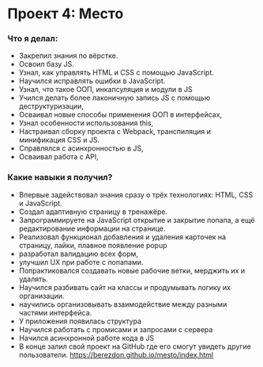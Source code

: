 # Проект 4: Место

### Что я делал:
* Закрепил знания по вёрстке.
* Освоил базу JS.
* Узнал, как управлять HTML и CSS с помощью JavaScript.
* Научился исправлять ошибки в JavaScript.
* Узнал, что такое ООП, инкапсуляция и модули в JS
* Учился делать более лаконичную запись JS c помощью деструктуризации,
* Осваивал новые способы применения ООП в интерфейсах, 
* Узнал особенности использования this,
* Настраивал сборку проекта с Webpack, транспиляция и минификация CSS и JS.
* Справлялся с асинхронностью в JS,
* Осваивал работа с API,

### Какие навыки я получил?
* Впервые задействовал знания сразу о трёх технологиях: HTML, CSS и JavaScript.
* Создал адаптивную страницу в тренажёре.
* Запрограммируете на JavaScript открытие и закрытие попапа, а ещё редактирование информации на странице.
* Реализовал функционал добавления и удаления карточек на страницу, лайки, плавное появление popup
* разработал валидацию всех форм,
* улучшил UX при работе с попапами.
* Попрактиковался создавать новые рабочие ветки, мерджить их и удалять.
* Научился разбивать сайт на классы и продумывать логику их организации.
* научились организовывать взаимодействие между разными частями интерфейса.  
* У приложения появилась структура
* Научился работать с промисами и запросами с сервера
* Начился асинхронной работе кода в JS
* В конце залил свой проект на GitHub где его смогут увидеть другие пользователи. https://berezdon.github.io/mesto/index.html

